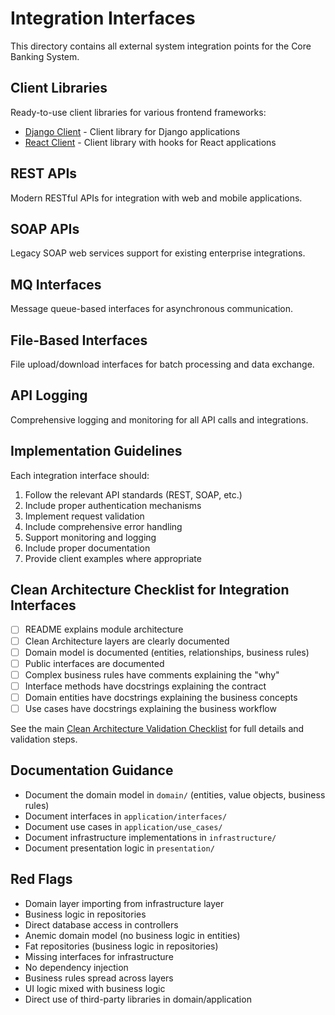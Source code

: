 # Integration Interfaces

This directory contains all external system integration points for the Core Banking System.

## Client Libraries
Ready-to-use client libraries for various frontend frameworks:

- [Django Client](./django_client) - Client library for Django applications
- [React Client](./react_client) - Client library with hooks for React applications

## REST APIs
Modern RESTful APIs for integration with web and mobile applications.

## SOAP APIs
Legacy SOAP web services support for existing enterprise integrations.

## MQ Interfaces
Message queue-based interfaces for asynchronous communication.

## File-Based Interfaces
File upload/download interfaces for batch processing and data exchange.

## API Logging
Comprehensive logging and monitoring for all API calls and integrations.

## Implementation Guidelines

Each integration interface should:

1. Follow the relevant API standards (REST, SOAP, etc.)
2. Include proper authentication mechanisms
3. Implement request validation
4. Include comprehensive error handling
5. Support monitoring and logging
6. Include proper documentation
7. Provide client examples where appropriate

## Clean Architecture Checklist for Integration Interfaces

- [ ] README explains module architecture
- [ ] Clean Architecture layers are clearly documented
- [ ] Domain model is documented (entities, relationships, business rules)
- [ ] Public interfaces are documented
- [ ] Complex business rules have comments explaining the "why"
- [ ] Interface methods have docstrings explaining the contract
- [ ] Domain entities have docstrings explaining the business concepts
- [ ] Use cases have docstrings explaining the business workflow

See the main [Clean Architecture Validation Checklist](../documentation/implementation_guides/CLEAN_ARCHITECTURE_CHECKLIST.md) for full details and validation steps.

## Documentation Guidance
- Document the domain model in `domain/` (entities, value objects, business rules)
- Document interfaces in `application/interfaces/`
- Document use cases in `application/use_cases/`
- Document infrastructure implementations in `infrastructure/`
- Document presentation logic in `presentation/`

## Red Flags
- Domain layer importing from infrastructure layer
- Business logic in repositories
- Direct database access in controllers
- Anemic domain model (no business logic in entities)
- Fat repositories (business logic in repositories)
- Missing interfaces for infrastructure
- No dependency injection
- Business rules spread across layers
- UI logic mixed with business logic
- Direct use of third-party libraries in domain/application

